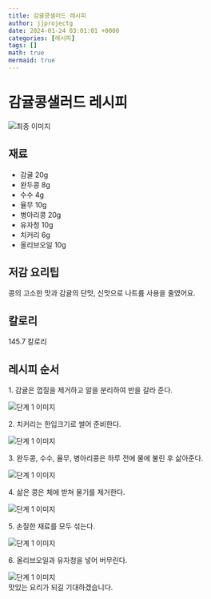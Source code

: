 ```yaml
---
title: 감귤콩샐러드 레시피
author: jjprojectg
date: 2024-01-24 03:01:01 +0000
categories: [레시피]
tags: []
math: true
mermaid: true
---
```

<meta name="og:type" content="website"/>
<meta charset="UTF-8"/>
<div class="header">
  <h1>감귤콩샐러드 레시피</h1>
</div>

<div class="container my-4">
  <div class="row">
    <div class="col-12 col-md-6">
      <div class="recipe-image">
        <img src="http://www.foodsafetykorea.go.kr/uploadimg/20210128/20210128055101_1611823861687.jpg" class="step-image" alt="최종 이미지"/>
      </div>
    </div>
    <div class="col-12 col-md-6">
      <div class="ingredients">
        <h2>재료</h2>
        <ul class="card">
          <li> 감귤 20g </li>
          <li>  완두콩 8g </li>
          <li>  수수 4g </li>
          <li>  율무 10g </li>
          <li>  병아리콩 20g </li>
          <li>  유자청 10g </li>
          <li>  치커리 6g </li>
          <li>  올리브오일 10g </li>
</ul>
      </div>
    </div>
    <div class="col-12 col-md-6">
      <div class="ingredients">
        <h2>저감 요리팁</h2>
        <div class="card"> 
          <p>
            콩의 고소한 맛과 감귤의 단맛, 신맛으로 나트륨 사용을 줄였어요.
          </p>
        </div>
      </div>
      <div class="ingredients">
        <h2>칼로리</h2>
        <div class="card"> 
          <p>
            145.7 칼로리
          </p>
        </div>
      </div>
    </div>
  </div>

  <h2 class="my-4">레시피 순서</h2>
  <div class="card recipe-card">
    <div class="card-body recipe-step">
      <p class="card-text step-description">1. 감귤은 껍질을 제거하고 알을 분리하여 반을 갈라 준다.</p>
      <img src="http://www.foodsafetykorea.go.kr/uploadimg/20210128/20210128055129_1611823889463.JPG" alt="단계 1 이미지" class="step-image"/>
    </div>
  </div>
  <div class="card recipe-card">
    <div class="card-body recipe-step">
      <p class="card-text step-description">2. 치커리는 한입크기로 썰어 준비한다.</p>
      <img src="http://www.foodsafetykorea.go.kr/uploadimg/20210128/20210128055142_1611823902804.JPG" alt="단계 1 이미지" class="step-image"/>
    </div>
  </div>
  <div class="card recipe-card">
    <div class="card-body recipe-step">
      <p class="card-text step-description">3. 완두콩, 수수, 율무, 병아리콩은 하루 전에 물에 불린 후 삶아준다.</p>
      <img src="http://www.foodsafetykorea.go.kr/uploadimg/20210128/20210128055156_1611823916060.JPG" alt="단계 1 이미지" class="step-image"/>
    </div>
  </div>
  <div class="card recipe-card">
    <div class="card-body recipe-step">
      <p class="card-text step-description">4. 삶은 콩은 체에 받쳐 물기를 제거한다.</p>
      <img src="http://www.foodsafetykorea.go.kr/uploadimg/20210128/20210128055214_1611823934480.JPG" alt="단계 1 이미지" class="step-image"/>
    </div>
  </div>
  <div class="card recipe-card">
    <div class="card-body recipe-step">
      <p class="card-text step-description">5. 손질한 재료를 모두 섞는다.</p>
      <img src="http://www.foodsafetykorea.go.kr/uploadimg/20210128/20210128055227_1611823947471.JPG" alt="단계 1 이미지" class="step-image"/>
    </div>
  </div>
  <div class="card recipe-card">
    <div class="card-body recipe-step">
      <p class="card-text step-description">6. 올리브오일과 유자청을 넣어 버무린다.</p>
      <img src="http://www.foodsafetykorea.go.kr/uploadimg/20210128/20210128055240_1611823960715.JPG" alt="단계 1 이미지" class="step-image"/>
    </div>
  </div>

</div>
맛있는 요리가 되길 기대하겠습니다.
